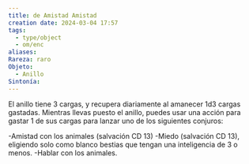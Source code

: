 ```yaml
---
title: de Amistad Amistad
creation date: 2024-03-04 17:57
tags:
  - type/object
  - om/enc
aliases: 
Rareza: raro
Objeto:
  - Anillo
Sintonía:
---
```

El anillo tiene 3 cargas, y recupera diariamente al amanecer 1d3 cargas gastadas. Mientras llevas puesto el anillo, puedes usar una acción para gastar 1 de sus cargas para lanzar uno de los siguientes conjuros:

-Amistad con los animales (salvación CD 13)
-Miedo (salvación CD 13), eligiendo solo como blanco bestias que tengan una inteligencia de 3 o menos.
-Hablar con los animales.